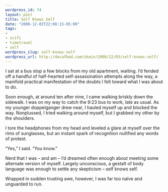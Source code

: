 ```yaml
--- 
wordpress_id: 74
layout: post
title: Self Knows Self
date: "2008-12-03T22:08:15-05:00"
tags: 
- 
- scifi
- timetravel
- self
wordpress_slug: self-knows-self
wordpress_url: http://decafbad.com/skein/2008/12/03/self-knows-self/
---
```



I sat at a bus stop a few blocks from my old apartment, waiting. I’d fended off a handful of half-hearted self-assassination attempts along the way, a manifold practical manifestation of the doubts I felt toward what I was about to do.

Soon enough, at around ten after nine, I came walking briskly down the sidewalk. I was on my way to catch the 9:23 bus to work, late as usual. As my younger doppelganger drew near, I hauled myself up and blocked the way. Nonplussed, I tried walking around myself, but I grabbed my other by the shoulders.

I tore the headphones from my head and leveled a glare at myself over the rims of sunglasses, but an instant spark of recognition nullified any words of protest.

“Yes,” I said. “You know.”

Nerd that I was – and am – I’d dreamed often enough about meeting some alternate version of myself. Largely unconscious, a gestalt of body language was enough to settle any skepticism – self knows self.

Wrapped in sudden trusting awe, however, I was far too naïve and unguarded to run.

